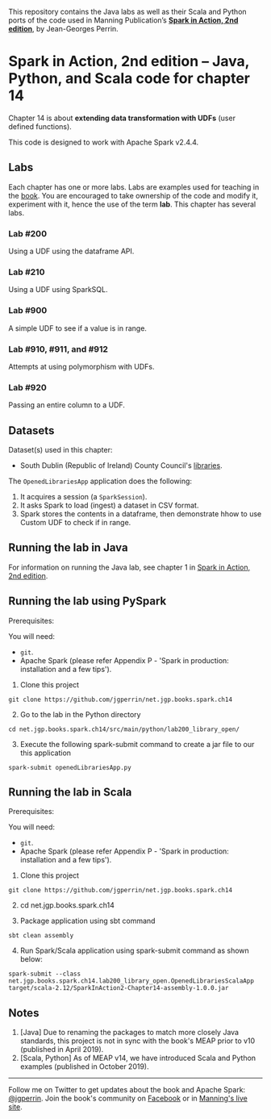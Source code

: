 This repository contains the Java labs as well as their Scala and Python ports of the code used in Manning Publication’s **[Spark in Action, 2nd edition](https://www.manning.com/books/spark-in-action-second-edition?a_aid=jgp)**, by Jean-Georges Perrin.

# Spark in Action, 2nd edition – Java, Python, and Scala code for chapter 14

Chapter 14 is about **extending data transformation with UDFs** (user defined functions).

This code is designed to work with Apache Spark v2.4.4.

## Labs

Each chapter has one or more labs. Labs are examples used for teaching in the [book](https://www.manning.com/books/spark-in-action-second-edition?a_aid=jgp). You are encouraged to take ownership of the code and modify it, experiment with it, hence the use of the term **lab**. This chapter has several labs.

### Lab \#200

Using a UDF using the dataframe API.

### Lab \#210

Using a UDF using SparkSQL.

### Lab \#900

A simple UDF to see if a value is in range.

### Lab \#910, \#911, and \#912

Attempts at using polymorphism with UDFs.

### Lab \#920

Passing an entire column to a UDF.

## Datasets

Dataset(s) used in this chapter:
* South Dublin (Republic of Ireland) County Council's [libraries](https://data.smartdublin.ie/dataset/libraries).

The `OpenedLibrariesApp` application does the following:

1.	It acquires a session (a `SparkSession`).
2.	It asks Spark to load (ingest) a dataset in CSV format.
3.	Spark stores the contents in a dataframe, then demonstrate hhow to use Custom UDF to check if in range.

## Running the lab in Java

For information on running the Java lab, see chapter 1 in [Spark in Action, 2nd edition](http://jgp.net/sia).

## Running the lab using PySpark

Prerequisites:

You will need:
 * `git`.
 * Apache Spark (please refer Appendix P - 'Spark in production: installation and a few tips').

1. Clone this project

```
git clone https://github.com/jgperrin/net.jgp.books.spark.ch14
```

2. Go to the lab in the Python directory

```
cd net.jgp.books.spark.ch14/src/main/python/lab200_library_open/
```

3. Execute the following spark-submit command to create a jar file to our this application

 ```
spark-submit openedLibrariesApp.py
 ```

## Running the lab in Scala

Prerequisites:

You will need:
 * `git`.
 * Apache Spark (please refer Appendix P - 'Spark in production: installation and a few tips').

1. Clone this project

```
git clone https://github.com/jgperrin/net.jgp.books.spark.ch14
```

2. cd net.jgp.books.spark.ch14

3. Package application using sbt command

```
sbt clean assembly
```

4. Run Spark/Scala application using spark-submit command as shown below:

```
spark-submit --class net.jgp.books.spark.ch14.lab200_library_open.OpenedLibrariesScalaApp target/scala-2.12/SparkInAction2-Chapter14-assembly-1.0.0.jar
```

## Notes
 1. [Java] Due to renaming the packages to match more closely Java standards, this project is not in sync with the book's MEAP prior to v10 (published in April 2019).
 2. [Scala, Python] As of MEAP v14, we have introduced Scala and Python examples (published in October 2019).
 
---

Follow me on Twitter to get updates about the book and Apache Spark: [@jgperrin](https://twitter.com/jgperrin). Join the book's community on [Facebook](https://facebook.com/sparkinaction/) or in [Manning's live site](https://forums.manning.com/forums/spark-in-action-second-edition?a_aid=jgp).
